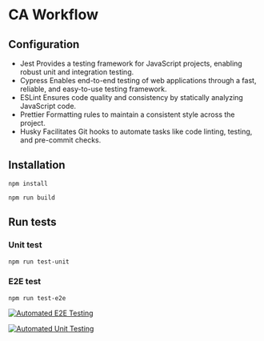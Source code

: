 # CA Workflow

## Configuration

* Jest
  Provides a testing framework for JavaScript projects, enabling robust unit and integration testing.
* Cypress
  Enables end-to-end testing of web applications through a fast, reliable, and easy-to-use testing framework.
* ESLint
  Ensures code quality and consistency by statically analyzing JavaScript code.
* Prettier
  Formatting rules to maintain a consistent style across the project.
* Husky
  Facilitates Git hooks to automate tasks like code linting, testing, and pre-commit checks.

## Installation
```
npm install
```

```
npm run build
```

## Run tests

### Unit test

```
npm run test-unit
```

### E2E test
```
npm run test-e2e
```

[![Automated E2E Testing](https://github.com/Zaracki/social-media-client/actions/workflows/e2e-test.yml/badge.svg)](https://github.com/Zaracki/social-media-client/actions/workflows/e2e-test.yml)

[![Automated Unit Testing](https://github.com/Zaracki/social-media-client/actions/workflows/unit-test.yml/badge.svg)](https://github.com/Zaracki/social-media-client/actions/workflows/unit-test.yml)
